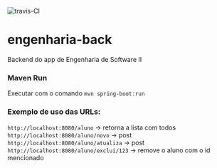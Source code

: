 ![travis-CI](https://travis-ci.org/andressltz/engenharia-back.svg?branch=master)
# engenharia-back
Backend do app de Engenharia de Software II

### Maven Run

Executar com o comando ``mvn spring-boot:run``

### Exemplo de uso das URLs:

``http://localhost:8080/aluno`` -> retorna a lista com todos  
``http://localhost:8080/aluno/novo`` -> post  
``http://localhost:8080/aluno/atualiza`` -> post  
``http://localhost:8080/aluno/exclui/123`` -> remove o aluno com o id mencionado    

